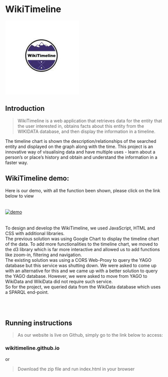 # WikiTimeline

![logo](/pic/timelinelogo.jpeg)

## Introduction

> WikiTimeline is a web application that retrieves data for the entity that the user interested in, obtains facts about this entity from the WIKIDATA database, and then display the information in a timeline.

The timeline chart is shown the description/relationships of the searched entity and displayed on the graph along with the time. This project is an innovative way of visualising data and have multiple uses - learn about a person’s or place’s history and obtain and understand the information in a faster way.



## WikiTimeline demo:
Here is our demo, with all the function been shown, please click on the link below to view
<br><br>
<br/>[![demo](https://img.youtube.com/vi/zj1vGBFcCIE/0.jpg)](https://www.youtube.com/embed/zj1vGBFcCIE)
<br><br><br>
To design and develop the WikiTimeline, we used JavaScript, HTML and CSS with additional libraries.
<br>
The previous solution was using Google Chart to display the timeline chart of the data. To add more functionalities to the timeline chart, we moved to the d3 library which is far more interactive and allowed us to add functions like zoom-in, filtering and navigation.
<br>
The existing solution was using a CORS Web-Proxy to query the YAGO database but this service was shutting down. We were asked to come up with an alternative for this and we came up with a better solution to query the YAGO database. However, we were asked to move from YAGO to WikiData and WikiData did not require such service.
<br>
So for the project, we queried data from the WikiData database which uses a SPARQL end-point.


<br><br>



## Running instructions

> As our website is live on Github, simply go to the link below to access:
### wikitimeline.github.io
or

> Download the zip file and run index.html in your browser

